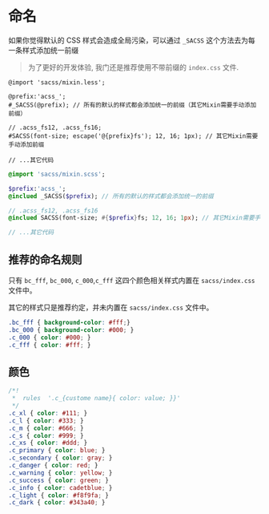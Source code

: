 # 命名

如果你觉得默认的 CSS 样式会造成全局污染，可以通过 `_SACSS` 这个方法去为每一条样式添加统一前缀

> 为了更好的开发体验, 我门还是推荐使用不带前缀的 `index.css` 文件.

```less
@import 'sacss/mixin.less';

@prefix:'acss_';
#_SACSS(@prefix); // 所有的默认的样式都会添加统一的前缀（其它Mixin需要手动添加前缀）

// .acss_fs12, .acss_fs16;
#SACSS(font-size; escape('@{prefix}fs'); 12, 16; 1px); // 其它Mixin需要手动添加前缀 

// ...其它代码
```

```sass
@import 'sacss/mixin.scss';

$prefix:'acss_';
@inclued _SACSS($prefix); // 所有的默认的样式都会添加统一的前缀

// .acss_fs12, .acss_fs16
@inclued SACSS(font-size; #{$prefix}fs; 12, 16; 1px); // 其它Mixin需要手动添加前缀

// ...其它代码
```

## 推荐的命名规则

只有 `bc_fff`, `bc_000`, `c_000`,`c_fff` 这四个颜色相关样式内置在 `sacss/index.css` 文件中。

其它的样式只是推荐约定，并未内置在 `sacss/index.css` 文件中。

```css
.bc_fff { background-color: #fff;}
.bc_000 { background-color: #000; }
.c_000 { color: #000; }
.c_fff { color: #fff; }
```

## 颜色

```css
/*!
 *  rules  '.c_{custome name}{ color: value; }}'
 */
.c_xl { color: #111; }
.c_l { color: #333; }
.c_m { color: #666; }
.c_s { color: #999; }
.c_xs { color: #ddd; }
.c_primary { color: blue; }
.c_secondary { color: gray; }
.c_danger { color: red; }
.c_warning { color: yellow; }
.c_success { color: green; }
.c_info { color: cadetblue; }
.c_light { color: #f8f9fa; }
.c_dark { color: #343a40; }
```

